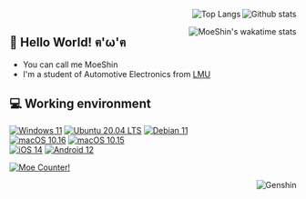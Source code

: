 
<a href="https://github.com/anuraghazra/github-readme-stats"><img align="right" alt="Github stats" src="https://github-readme-stats.vercel.app/api?username=moeshin&show_icons=true&count_private=true&theme=dracula"/></a>

<a href="https://github.com/anuraghazra/github-readme-stats"><img align="right" alt="Top Langs" src="https://github-readme-stats.vercel.app/api/top-langs/?username=moeshin&layout=compact&langs_count=10&theme=dracula&card_width=445"/></a><br/>

<a href="https://wakatime.com/@moeshin"><img align="right" alt="MoeShin's wakatime stats" src="https://github-readme-stats.vercel.app/api/wakatime?username=moeshin&layout=compact&theme=dracula"/></a>

## 👋 Hello World! ฅ'ω'ฅ

* You can call me MoeShin
* I'm a student of Automotive Electronics from [LMU](https://www.lmu.edu.cn/)

## 💻 Working environment

[![Windows 11](https://img.shields.io/badge/Windows%2011-00adef?style=flat-square&logo=windows&logoColor=ffffff)](https://www.microsoft.com/en-us/windows/windows-11/)
[![Ubuntu 20.04 LTS](https://img.shields.io/badge/Ubuntu%2020%2e04%20LTS-e95420?style=flat-square&logo=ubuntu&logoColor=ffffff)](https://releases.ubuntu.com/20.04/)
[![Debian 11](https://img.shields.io/badge/Debian%2011-d70a53?style=flat-square&logo=debian&logoColor=ffffff)](https://www.debian.org/releases/11/)<br>
[![macOS 10.16](https://img.shields.io/badge/macOS%2010%2e16-4f4f4f?style=flat-square&logo=apple&logoColor=ffffff)](https://www.apple.com/macos/big-sur/)
[![macOS 10.15](https://img.shields.io/badge/macOS%2010%2e15-4f4f4f?style=flat-square&logo=apple&logoColor=ffffff)](https://www.apple.com/macos/catalina/)<br>
[![iOS 14](https://img.shields.io/badge/iOS%2014-4f4f4f?style=flat-square&logo=apple&logoColor=ffffff)](https://www.apple.com/ios/ios-14/)
[![Android 12](https://img.shields.io/badge/Android%2012-3ddc84?style=flat-square&logo=android&logoColor=ffffff)](https://www.android.com/android-12/)

[![Moe Counter!](https://count.getloli.com/get/@moeshin?theme=rule34)](https://count.getloli.com/)

<!--## 🎮 Games-->

<a href="https://genshin-card.getloli.com/"><img align="right" alt="Genshin" src="https://cp.moeshin.com/genshin-card/detail/rand/11246523.png"/></a>

